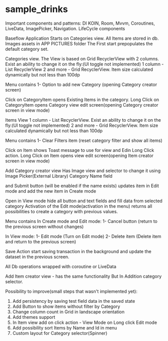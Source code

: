 # sample_drinks
Important components and patterns:
DI KOIN, Room, Mvvm, Coroutines, LiveData, ImagePicker, Navigation. LifeCycle components


Baseflow 
Application Starts on Categories view.
All Items are stored in db. 
Images assets in APP PICTURES folder
The First start prepopulates the default category set.

Categories view.
The View is based on Grid RecyclerView with 2 columns. Exist an ability to change it on the fly:(UI toggle not implemented)
1 column - List RecyclerView
2 and more - Grid RecyclerView. Item size calculated dynamically but not less than 100dp

Menu contains
1- Option to add new Category (opening Category creator screen)

Click on CategoryItem opens Existing Items in the category.
Long Click on CategoryItem opens Category view edit screen(opening Category creator screen in view mode)


Items View
1 column - List RecyclerView. Exist an ability to change it on the fly:(UI toggle not implemented)
2 and more - Grid RecyclerView. Item size calculated dynamically but not less than 100dp

Menu contains
1- Clear Filters item (reset category filter and show all items)

Click on Item shows Toast message to use for view and Edin Long Click action.
Long Click on Item opens view edit screen(opening Item creator screen in view mode)


Add Category creator view
Has Image view and selector to change it using Image Picker(External Library)
Category Name field 

and Submit button (will be enabled if the name exists) updates item in Edit mode and add the new item in Create mode

Open in View mode hide all button and text fields and fill data from selected category
Activation of the Edit mode(activation in the menu) returns all possibilities to create a category with previous values. 


Menu contains
In Create mode and Edit mode:
1- Cancel button (return to the previous screen without changes)

In View mode:
1- Edit mode (Turn on Edit mode)
2- Delete item (Delete item and return to the previous screen)

Save Action start saving transaction in the background and update the dataset in the previous screen.

All Db operations wrapped with coroutine or LiveData

Add Item creator view - has the same functionality
But In Addition category selector.

Possibility to improve(small steps that wasn't implemented yet):
1. Add persistency by saving test field data in the saved state 
2. Add Button to show items without filter by Category
3. Change column count in Grid in landscape orientation
4. Add themes support
5. In Item view add on click action - View Mode on Long click Edit mode
6. Add possibility sort Items by Name and Id in menu
7. Custom layout for Category selector(Spinner)





